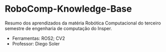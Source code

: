 # RoboComp-Knowledge-Base
Resumo dos aprendizados da matéria Robótica Computacional do terceiro semestre de engenharia de computação do Insper. 
- Ferramentas: ROS2; CV2
- Professor: Diego Soler

